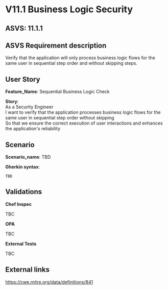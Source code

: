 # V11.1 Business Logic Security

## ASVS: 11.1.1

## ASVS Requirement description

Verify that the application will only process business logic flows for the same
user in sequential step order and without skipping steps.

## User Story

**Feature_Name**: Sequential Business Logic Check

**Story**:\
As a Security Engineer\
I want to verify that the application processes business logic flows for the same
user in sequential step order without skipping\
So that we ensure the correct execution of user interactions and enhances the 
application's reliability

## Scenario

**Scenario_name**: TBD

**Gherkin syntax**:

```gherkin
TBD
```

## Validations

**Chef Inspec**

TBC

**OPA**

TBC

**External Tests**

TBC

## External links

<https://cwe.mitre.org/data/definitions/841>
